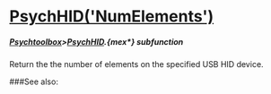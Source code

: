 # [PsychHID('NumElements')](PsychHID-NumElements) 
##### [Psychtoolbox](Psychtoolbox)>[PsychHID](PsychHID).{mex*} subfunction


Return the the number of elements on the specified USB HID device.  


###See also:

